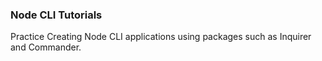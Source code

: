 ### Node CLI Tutorials ###

Practice Creating Node CLI applications using packages such as Inquirer and Commander.